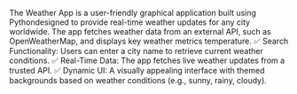 The Weather App is a user-friendly graphical application built using Pythondesigned to provide real-time weather updates for any city worldwide. The app fetches weather data from an external API, such as OpenWeatherMap, and displays key weather metrics  temperature.
✅ Search Functionality: Users can enter a city name to retrieve current weather conditions.
✅ Real-Time Data: The app fetches live weather updates from a trusted API.
✅ Dynamic UI: A visually appealing interface with themed backgrounds based on weather conditions (e.g., sunny, rainy, cloudy).
